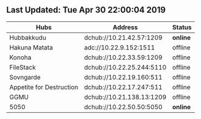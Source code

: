 ## Last Updated: Tue Apr 30 22:00:04 2019  

Hubs | Address | Status  
--- | --- | ---  
Hubbakkudu  |  dchub://10.21.42.57:1209	|**online**   
Hakuna Matata  |  adc://10.22.9.152:1511	|offline   
Konoha  |  dchub://10.22.33.59:1209	|offline   
FileStack  |  dchub://10.22.25.244:5110	|offline   
Sovngarde  |  dchub://10.22.19.160:511	|offline   
Appetite for Destruction  |  dchub://10.22.17.247:511	|offline   
GGMU  |  dchub://10.21.138.13:1209	|offline   
5050  |  dchub://10.22.50.50:5050	|**online**   
